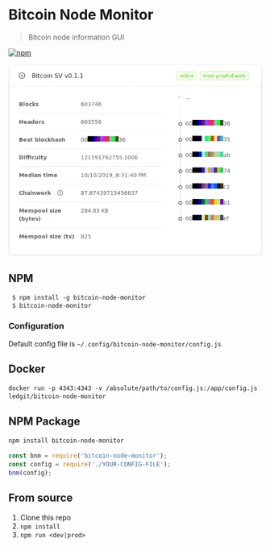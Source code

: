 # Bitcoin Node Monitor

> Bitcoin node information GUI

[![npm](https://img.shields.io/npm/v/bitcoin-node-monitor)](https://www.npmjs.com/package/bitcoin-node-monitor)

![Screenshot](screenshot.png)

## NPM
```
 $ npm install -g bitcoin-node-monitor
 $ bitcoin-node-monitor
```
### Configuration

Default config file is `~/.config/bitcoin-node-monitor/config.js`

## Docker
```
docker run -p 4343:4343 -v /absolute/path/to/config.js:/app/config.js ledgit/bitcoin-node-monitor
```

## NPM Package
```
npm install bitcoin-node-monitor
```
```javascript
const bnm = require('bitcoin-node-monitor');
const config = require('./YOUR-CONFIG-FILE');
bnm(config);
```

## From source

1. Clone this repo
2. `npm install`
3. `npm run <dev|prod>`
